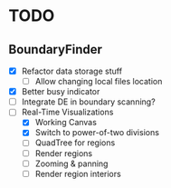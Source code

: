 # TODO

## BoundaryFinder

- [x] Refactor data storage stuff
  - [ ] Allow changing local files location 
- [x] Better busy indicator
- [ ] Integrate DE in boundary scanning?
- [ ] Real-Time Visualizations
  - [x] Working Canvas
  - [x] Switch to power-of-two divisions
  - [ ] QuadTree for regions
  - [ ] Render regions
  - [ ] Zooming & panning
  - [ ] Render region interiors
